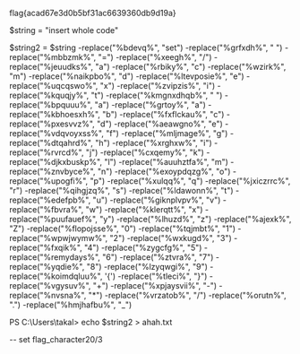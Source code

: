 flag{acad67e3d0b5bf31ac6639360db9d19a}



$string = "insert whole code"


$string2 = $string -replace("%bdevq%", "set") -replace("%grfxdh%", "  ") -replace("%mbbzmk%", "=") -replace("%xeegh%", "/") -replace("%jeuudks%", "a") -replace("%rbiky%", "c") -replace("%wzirk%", "m") -replace("%naikpbo%", "d") -replace("%ltevposie%", "e") -replace("%uqcqswo%", "x") -replace("%zvipzis%", "i") -replace("%kquqjy%", "t") -replace("%kmgnxdhqb%", " ") -replace("%bpquuu%", "a") -replace("%grtoy%", "a") -replace("%kbhoesxh%", "b") -replace("%fxflckau%", "c") -replace("%pxesvvz%", "d") -replace("%aeawgno%", "e") -replace("%vdqvoyxss%", "f") -replace("%mljmage%", "g") -replace("%dtqahrd%", "h") -replace("%xrghxw%", "i") -replace("%rvrcd%", "j") -replace("%cxqemy%", "k") -replace("%djkxbuskp%", "l") -replace("%auuhztfa%", "m") -replace("%znvbyce%", "n") -replace("%exoypdqzg%", "o") -replace("%upogfi%", "p") -replace("%xulqq%", "q") -replace("%jxiczrrc%", "r") -replace("%qihgjzq%", "s") -replace("%ldawonn%", "t") -replace("%edefpb%", "u") -replace("%giknplvpv%", "v") -replace("%fbvra%", "w") -replace("%klerqtt%", "x") -replace("%puufauef%", "y") -replace("%lhuzd%", "z") -replace("%ajexk%", "Z") -replace("%flopojsse%", "0") -replace("%tqjmbt%", "1") -replace("%wpwjwymw%", "2") -replace("%wxkugd%", "3") -replace("%fxqik%", "4") -replace("%zygcfg%", "5") -replace("%remydays%", "6") -replace("%ztvra%", "7") -replace("%yqdie%", "8") -replace("%lzyqwgi%", "9") -replace("%koimdqluu%", '{') -replace("%tleci%", "}") -replace("%vgysuv%", "+") -replace("%xpjaysvii%", "-") -replace("%nvsna%", "*") -replace("%vrzatob%", "/") -replace("%orutn%", ".") -replace("%hmjhafbu%", "_") 

PS C:\Users\takal> echo $string2 > ahah.txt


-- set flag_character20/3

